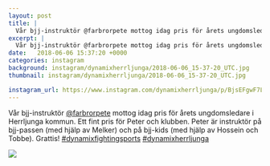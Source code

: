 ```yaml
---
layout: post
title: |
  Vår bjj-instruktör @farbrorpete mottog idag pris för årets ungdomsledare i Herrljunga kommun
excerpt: |
  Vår bjj-instruktör @farbrorpete mottog idag pris för årets ungdomsledare i Herrljunga kommun. Ett fint pris för Peter och klubben. Peter är instruktör på bjj-passen (med hjälp av Melker) och på bjj-kids (med hjälp av Hossein och Tobbe). Grattis!  
date:   2018-06-06 15:37:20 +0000
categories: instagram
background: instagram/dynamixherrljunga/2018-06-06_15-37-20_UTC.jpg
thumbnail: instagram/dynamixherrljunga/2018-06-06_15-37-20_UTC.jpg

instagram_url: https://www.instagram.com/dynamixherrljunga/p/BjsEFgwF7La
---
```

Vår bjj-instruktör [@farbrorpete](https://www.instagram.com/farbrorpete/) mottog idag pris för årets ungdomsledare i Herrljunga kommun. Ett fint pris för Peter och klubben. Peter är instruktör på bjj-passen (med hjälp av Melker) och på bjj-kids (med hjälp av Hossein och Tobbe). Grattis! [#dynamixfightingsports](https://www.instagram.com/explore/tags/dynamixfightingsports/) [#dynamixherrljunga](https://www.instagram.com/explore/tags/dynamixherrljunga/)



<img src='{{ site.baseurl }}/instagram/dynamixherrljunga/2018-06-06_15-37-20_UTC.jpg' class='img-fluid' />
